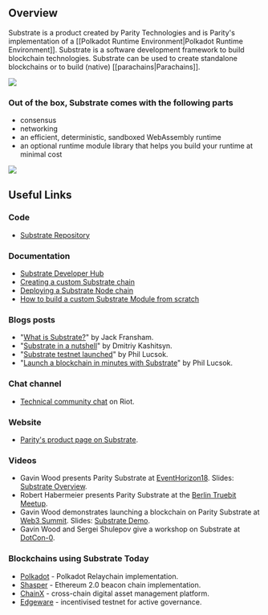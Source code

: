 ## Overview
Substrate is a product created by Parity Technologies and is Parity's implementation of a [[Polkadot Runtime Environment|Polkadot Runtime Environment]]. Substrate is a software development framework to build blockchain technologies. Substrate can be used to create standalone blockchains or to build (native) [[parachains|Parachains]].

![](https://i.imgur.com/3pwQkw9.png)

### Out of the box, Substrate comes with the following parts
* consensus
* networking
* an efficient, deterministic, sandboxed WebAssembly runtime
* an optional runtime module library that helps you build your runtime at minimal cost

![](https://i.imgur.com/GZaJN3T.png)

## Useful Links

### Code
* [Substrate Repository](https://github.com/paritytech/substrate)

### Documentation
* [Substrate Developer Hub](https://substrate.readme.io/)
* [Creating a custom Substrate chain](https://substrate.readme.io/docs/creating-a-custom-substrate-chain)
* [Deploying a Substrate Node chain](https://substrate.readme.io/docs/deploying-a-substrate-node-chain)
* [How to build a custom Substrate Module from scratch](https://gitlab.com/chrisdcosta/basictest/blob/master/Howto.md)

### Blogs posts
* "[What is Substrate?](https://medium.com/paritytech/what-is-substrate-29af4231d7e0)" by Jack Fransham.
* "[Substrate in a nutshell](https://medium.com/paritytech/substrate-in-a-nutshell-a54cd34c7863)" by Dmitriy Kashitsyn.
* "[Substrate testnet launched](https://www.parity.io/substrate-testnet-launched/)" by Phil Lucsok.
* "[Launch a blockchain in minutes with Substrate](https://medium.com/paritytech/launch-a-blockchain-in-minutes-with-substrate-arriving-november-2018-a6e7102ae54a)" by Phil Lucsok.

### Chat channel
* [Technical community chat](https://riot.im/app/#/room/#substrate-technical:matrix.org) on Riot.

### Website
* [Parity's product page on Substrate](https://www.parity.io/substrate/).

### Videos
* Gavin Wood presents Parity Substrate at [EventHorizon18](https://www.youtube.com/watch?v=iUMZyL5kTwc). Slides: [Substrate Overview](https://slides.com/paritytech/paritysubstrate#/).
* Robert Habermeier presents Parity Substrate at the [Berlin Truebit Meetup](https://www.youtube.com/watch?v=q1zLHO7Lkuk).
* Gavin Wood demonstrates launching a blockchain on Parity Substrate at [Web3 Summit](https://www.youtube.com/watch?v=0IoUZdDi5Is). Slides: [Substrate Demo](https://slides.com/paritytech/substrate_web3summit#/).
* Gavin Wood and Sergei Shulepov give a workshop on Substrate at [DotCon-0](https://www.youtube.com/watch?v=26ucTSSaqog). 

### Blockchains using Substrate Today
* [Polkadot](https://github.com/paritytech/polkadot) - Polkadot Relaychain implementation.
* [Shasper](https://github.com/paritytech/shasper) - Ethereum 2.0 beacon chain implementation.
* [ChainX](https://github.com/chainx-org/ChainX) - cross-chain digital asset management platform.
* [Edgeware](http://edgewa.re/) - incentivised testnet for active governance.
